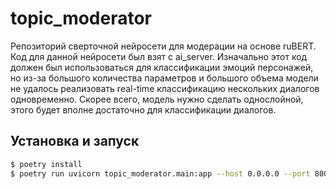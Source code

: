 # topic_moderator
Репозиторий сверточной нейросети для модерации на основе ruBERT.
Код для данной нейросети был взят с ai_server. Изначально этот код должен был использоваться для классификации эмоций персонажей, но из-за большого количества параметров и большого объема модели не удалось реализовать real-time классификацию нескольких диалогов одновременно. Скорее всего, модель нужно сделать однослойной, этого будет вполне достаточно для классификации диалогов.

## Установка и запуск

```bash
$ poetry install
$ poetry run uvicorn topic_moderator.main:app --host 0.0.0.0 --port 8000
```